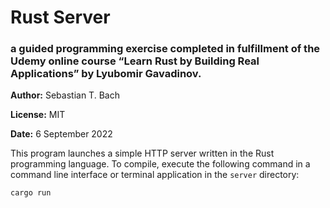 # Rust Server
### a guided programming exercise completed in fulfillment of the Udemy online course &ldquo;Learn Rust by Building Real Applications&rdquo; by Lyubomir Gavadinov.

**Author:** Sebastian T. Bach

**License:** MIT

**Date:** 6 September 2022

<p>This program launches a simple HTTP server written in the Rust programming language. To compile, execute the following command in a command line interface or terminal application in the <code>server</code> directory:</p>

<code>cargo run</code>
